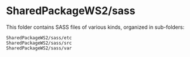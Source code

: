 # SharedPackageWS2/sass

This folder contains SASS files of various kinds, organized in sub-folders:

    SharedPackageWS2/sass/etc
    SharedPackageWS2/sass/src
    SharedPackageWS2/sass/var

